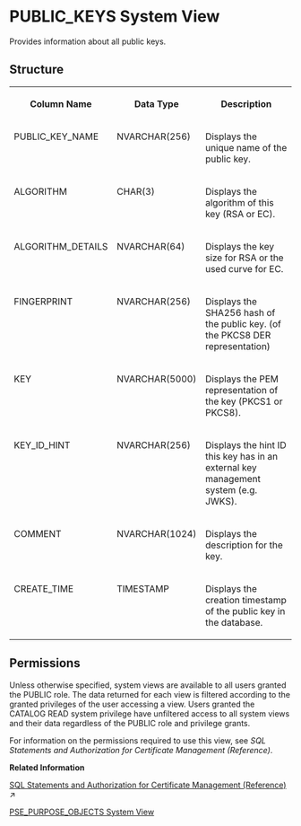 <!-- loio4924523ccf5d4c56bd414f6eb9e08efa -->

# PUBLIC\_KEYS System View

Provides information about all public keys.



<a name="loio4924523ccf5d4c56bd414f6eb9e08efa__section_pnq_ynd_tfb"/>

## Structure


<table>
<tr>
<th valign="top">

Column Name

</th>
<th valign="top">

Data Type

</th>
<th valign="top">

Description

</th>
</tr>
<tr>
<td valign="top">

PUBLIC\_KEY\_NAME

</td>
<td valign="top">

NVARCHAR\(256\)

</td>
<td valign="top">

Displays the unique name of the public key.

</td>
</tr>
<tr>
<td valign="top">

ALGORITHM

</td>
<td valign="top">

CHAR\(3\)

</td>
<td valign="top">

Displays the algorithm of this key \(RSA or EC\).

</td>
</tr>
<tr>
<td valign="top">

ALGORITHM\_DETAILS

</td>
<td valign="top">

NVARCHAR\(64\)

</td>
<td valign="top">

Displays the key size for RSA or the used curve for EC.

</td>
</tr>
<tr>
<td valign="top">

FINGERPRINT

</td>
<td valign="top">

NVARCHAR\(256\)

</td>
<td valign="top">

Displays the SHA256 hash of the public key. \(of the PKCS8 DER representation\)

</td>
</tr>
<tr>
<td valign="top">

KEY

</td>
<td valign="top">

NVARCHAR\(5000\)

</td>
<td valign="top">

Displays the PEM representation of the key \(PKCS1 or PKCS8\).

</td>
</tr>
<tr>
<td valign="top">

KEY\_ID\_HINT

</td>
<td valign="top">

NVARCHAR\(256\)

</td>
<td valign="top">

Displays the hint ID this key has in an external key management system \(e.g. JWKS\).

</td>
</tr>
<tr>
<td valign="top">

COMMENT

</td>
<td valign="top">

NVARCHAR\(1024\)

</td>
<td valign="top">

Displays the description for the key.

</td>
</tr>
<tr>
<td valign="top">

CREATE\_TIME

</td>
<td valign="top">

TIMESTAMP

</td>
<td valign="top">

Displays the creation timestamp of the public key in the database.

</td>
</tr>
</table>



<a name="loio4924523ccf5d4c56bd414f6eb9e08efa__section_bbs_ppd_tfb"/>

## Permissions

Unless otherwise specified, system views are available to all users granted the PUBLIC role. The data returned for each view is filtered according to the granted privileges of the user accessing a view. Users granted the CATALOG READ system privilege have unfiltered access to all system views and their data regardless of the PUBLIC role and privilege grants.

For information on the permissions required to use this view, see *SQL Statements and Authorization for Certificate Management \(Reference\)*.

**Related Information**  


[SQL Statements and Authorization for Certificate Management (Reference)](https://help.sap.com/viewer/a1317de16a1e41a6b0ff81849d80713c/2024_3_QRC/en-US/f32bcc9c4b734f24bedaf6253e7981d6.html "All administration tasks related to the management of public-key certificates (and public keys) can be performed using SQL.") :arrow_upper_right:

[PSE\_PURPOSE\_OBJECTS System View](pse-purpose-objects-system-view-437cd32.md "Provides information about all PSEs and their assigned providers or hosts, referred to as purpose objects.")

